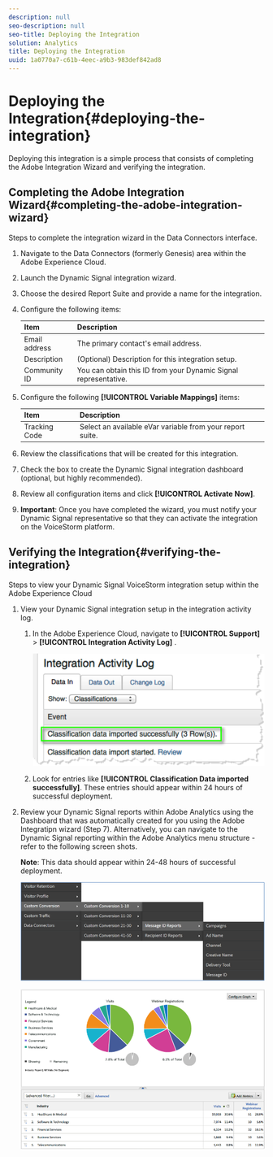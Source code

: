 ```yaml
---
description: null
seo-description: null
seo-title: Deploying the Integration
solution: Analytics
title: Deploying the Integration
uuid: 1a0770a7-c61b-4eec-a9b3-983def842ad8
---
```


# Deploying the Integration{#deploying-the-integration}

Deploying this integration is a simple process that consists of completing the Adobe Integration Wizard and verifying the integration.

## Completing the Adobe Integration Wizard{#completing-the-adobe-integration-wizard}

Steps to complete the integration wizard in the Data Connectors interface.

1. Navigate to the Data Connectors (formerly Genesis) area within the Adobe Experience Cloud.
1. Launch the Dynamic Signal integration wizard.
1. Choose the desired Report Suite and provide a name for the integration.
1. Configure the following items:

   |  Item  | Description  |
   |---|---|
   |  Email address  | The primary contact's email address.  |
   |  Description  | (Optional) Description for this integration setup.  |
   |  Community ID  | You can obtain this ID from your Dynamic Signal representative.  |

1. Configure the following **[!UICONTROL Variable Mappings]** items:

   |  Item  | Description  |
   |---|---|
   |  Tracking Code  | Select an available eVar variable from your report suite.  |

1. Review the classifications that will be created for this integration.
1. Check the box to create the Dynamic Signal integration dashboard (optional, but highly recommended).
1. Review all configuration items and click **[!UICONTROL Activate Now]**.
1. **Important**: Once you have completed the wizard, you must notify your Dynamic Signal representative so that they can activate the integration on the VoiceStorm platform.

## Verifying the Integration{#verifying-the-integration}

Steps to view your Dynamic Signal VoiceStorm integration setup within the Adobe Experience Cloud

1. View your Dynamic Signal integration setup in the integration activity log.
   1. In the Adobe Experience Cloud, navigate to  **[!UICONTROL Support]** > **[!UICONTROL Integration Activity Log]** .

      ![](assets/integration_activity_log.png)   
   
   1. Look for entries like **[!UICONTROL Classification Data imported successfully]**. These entries should appear within 24 hours of successful deployment.
1. Review your Dynamic Signal reports within Adobe Analytics using the Dashboard that was automatically created for you using the Adobe Integratipn wizard (Step 7). Alternatively, you can navigate to the Dynamic Signal reporting within the Adobe Analytics menu structure - refer to the following screen shots.

   **Note**: This data should appear within 24-48 hours of successful deployment.

   ![](assets/reporting.png)

   ![](assets/reporting2.png)
